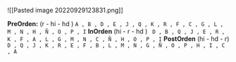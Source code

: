 ![[Pasted image 20220929123831.png]]

**PreOrden:** (r - hi - hd )
``A , B , D , E , J , Q , K , R , F , C , G , L , M , N , H , Ñ , O , P , I``
**InOrden** (hi - r - hd )
`` D , B , Q , J , E , R , K , F , A , L , G , M , N , C , Ñ , H , O , P , I``
**PostOrden** (hi - hd - r) 
``D , Q , J , K , R , E , F , B , L , M , N , G , Ñ , O , P , H , I , C , A``
